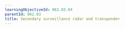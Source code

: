 ```yaml
---
learningObjectiveId: 062.03.04
parentId: 062.03
title: Secondary surveillance radar and transponder
---
```



